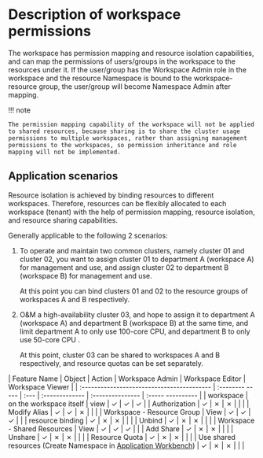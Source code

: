 # Description of workspace permissions

The workspace has permission mapping and resource isolation capabilities, and can map the permissions of users/groups in the workspace to the resources under it.
If the user/group has the Workspace Admin role in the workspace and the resource Namespace is bound to the workspace-resource group, the user/group will become Namespace Admin after mapping.

!!! note

    The permission mapping capability of the workspace will not be applied to shared resources, because sharing is to share the cluster usage permissions to multiple workspaces, rather than assigning management permissions to the workspaces, so permission inheritance and role mapping will not be implemented.

## Application scenarios

Resource isolation is achieved by binding resources to different workspaces. Therefore, resources can be flexibly allocated to each workspace (tenant) with the help of permission mapping, resource isolation, and resource sharing capabilities.

Generally applicable to the following 2 scenarios:

1. To operate and maintain two common clusters, namely cluster 01 and cluster 02, you want to assign cluster 01 to department A (workspace A) for management and use, and assign cluster 02 to department B (workspace B) for management and use.

    At this point you can bind clusters 01 and 02 to the resource groups of workspaces A and B respectively.

2. O&M a high-availability cluster 03, and hope to assign it to department A (workspace A) and department B (workspace B) at the same time, and limit department A to only use 100-core CPU, and department B to only use 50-core CPU .

    At this point, cluster 03 can be shared to workspaces A and B respectively, and resource quotas can be set separately.

| Feature Name | Object | Action | Workspace Admin | Workspace Editor | Workspace Viewer |
| :----------------------------------------- | :-------- ----- | :--- | :------------- | :--------------- | :----- ---------- |
| workspace | on the workspace itself | view | &check; | &check; | &check; |
| Authorization | &check; | &cross; | &cross; | | |
| Modify Alias ​​| &check; | &check; | &cross; | | |
| Workspace - Resource Group | View | &check; | &check; | &check; | |
| resource binding | &check; | &cross; | &cross; | | |
| Unbind | &check; | &cross; | &cross; | | |
| Workspace - Shared Resources | View | &check; | &check; | &check; | |
| Add Share | &check; | &cross; | &cross; | | |
| Unshare | &check; | &cross; | &cross; | | |
| Resource Quota | &check; | &cross; | &cross; | | |
| Use shared resources (Create Namespace in [Application Workbench](../../../amamba/03UserGuide/Namespace/namespace.md)) | &check; | &cross; | &cross; | | |